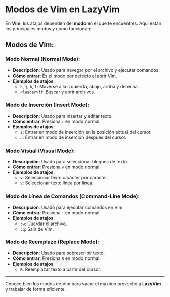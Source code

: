 # Modos de Vim en LazyVim

En **Vim**, los atajos dependen del **modo** en el que te encuentres. Aquí están los principales modos y cómo funcionan:

## Modos de Vim:

### Modo Normal (Normal Mode):
- **Descripción**: Usado para navegar por el archivo y ejecutar comandos.
- **Cómo entrar**: Es el modo por defecto al abrir Vim.
- **Ejemplos de atajos**:
  - `h`, `j`, `k`, `l`: Moverse a la izquierda, abajo, arriba y derecha.
  - `<leader>ff`: Buscar y abrir archivos.

### Modo de Inserción (Insert Mode):
- **Descripción**: Usado para insertar y editar texto.
- **Cómo entrar**: Presiona `i` en modo normal.
- **Ejemplos de atajos**:
  - `i`: Entrar en modo de inserción en la posición actual del cursor.
  - `a`: Entrar en modo de inserción después del cursor.

### Modo Visual (Visual Mode):
- **Descripción**: Usado para seleccionar bloques de texto.
- **Cómo entrar**: Presiona `v` en modo normal.
- **Ejemplos de atajos**:
  - `v`: Seleccionar texto carácter por carácter.
  - `V`: Seleccionar texto línea por línea.

### Modo de Línea de Comandos (Command-Line Mode):
- **Descripción**: Usado para ejecutar comandos en Vim.
- **Cómo entrar**: Presiona `:` en modo normal.
- **Ejemplos de atajos**:
  - `:w`: Guardar el archivo.
  - `:q`: Salir de Vim.

### Modo de Reemplazo (Replace Mode):
- **Descripción**: Usado para sobrescribir texto.
- **Cómo entrar**: Presiona `R` en modo normal.
- **Ejemplos de atajos**:
  - `R`: Reemplazar texto a partir del cursor.

---

Conoce bien los modos de Vim para sacar el máximo provecho a **LazyVim** y trabajar de forma eficiente.
